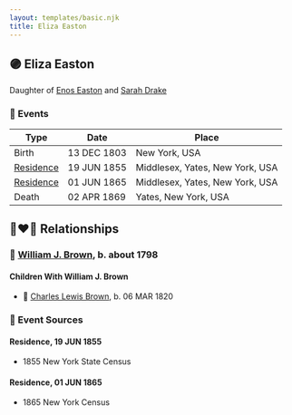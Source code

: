 ```yaml
---
layout: templates/basic.njk
title: Eliza Easton
---
```

## 🟣 Eliza Easton

Daughter of [Enos Easton](/people/9/95960336) and [Sarah Drake](/people/5/55814233)

### 📆 Events

Type | Date | Place
------ | ------ | ------
Birth | 13 DEC 1803 | New York, USA
[Residence](#event-b265f20e-eb55-4a89-9c1e-77da5448148e) | 19 JUN 1855 | Middlesex, Yates, New York, USA
[Residence](#event-54d1afc2-19d7-4b44-b782-00634c870000) | 01 JUN 1865 | Middlesex, Yates, New York, USA
Death | 02 APR 1869 | Yates, New York, USA

## 👩‍❤️‍👨 Relationships

### 🔵 [William J. Brown](/people/3/37180394), b. about 1798

#### Children With William J. Brown
* 🔵 [Charles Lewis Brown](/people/7/70538697), b. 06 MAR 1820
### 📰 Event Sources

#### <a id="event-b265f20e-eb55-4a89-9c1e-77da5448148e"></a> Residence, 19 JUN 1855
* 1855 New York State Census

#### <a id="event-54d1afc2-19d7-4b44-b782-00634c870000"></a> Residence, 01 JUN 1865
* 1865 New York Census
